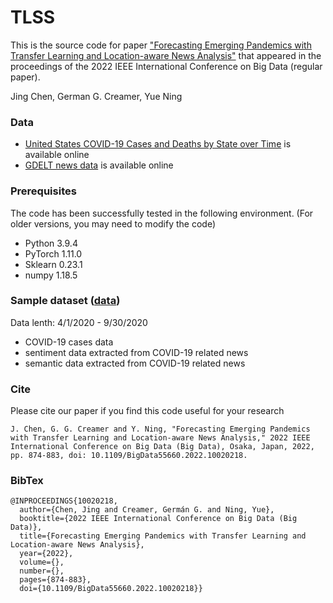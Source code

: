 # TLSS
This is the source code for paper ["Forecasting Emerging Pandemics with Transfer Learning and Location-aware News Analysis"](https://ieeexplore.ieee.org/document/10020218) that appeared in the proceedings of the 2022 IEEE International Conference on Big Data (regular paper).

Jing Chen, German G. Creamer, Yue Ning

### Data
* [United States COVID-19 Cases and Deaths by State over Time](https://data.cdc.gov/Case-Surveillance/United-States-COVID-19-Cases-and-Deaths-by-State-o/9mfq-cb36) is available online
* [GDELT news data](https://www.gdeltproject.org/) is available online


### Prerequisites
The code has been successfully tested in the following environment. (For older versions, you may need to modify the code)

* Python 3.9.4
* PyTorch 1.11.0
* Sklearn 0.23.1
* numpy 1.18.5


### Sample dataset ([data](./data))
Data lenth: 4/1/2020 - 9/30/2020
* COVID-19 cases data
* sentiment data extracted from COVID-19 related news
* semantic data extracted from COVID-19 related news

### Cite
Please cite our paper if you find this code useful for your research
```
J. Chen, G. G. Creamer and Y. Ning, "Forecasting Emerging Pandemics with Transfer Learning and Location-aware News Analysis," 2022 IEEE International Conference on Big Data (Big Data), Osaka, Japan, 2022, pp. 874-883, doi: 10.1109/BigData55660.2022.10020218.
```


### BibTex
```
@INPROCEEDINGS{10020218,
  author={Chen, Jing and Creamer, Germán G. and Ning, Yue},
  booktitle={2022 IEEE International Conference on Big Data (Big Data)}, 
  title={Forecasting Emerging Pandemics with Transfer Learning and Location-aware News Analysis}, 
  year={2022},
  volume={},
  number={},
  pages={874-883},
  doi={10.1109/BigData55660.2022.10020218}}
```
